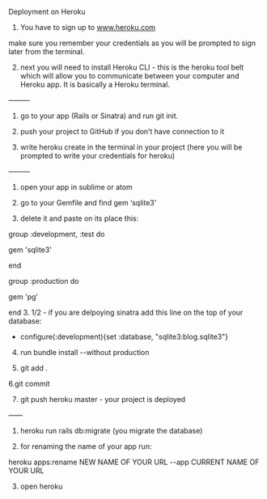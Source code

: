 Deployment on Heroku

1. You have to sign up to www.heroku.com

make sure you remember your credentials as you will be prompted to sign later from the terminal.

2. next you will need to install Heroku CLI - this is the heroku tool belt which will allow you to communicate between your computer and Heroku app. It is basically a Heroku terminal.

———

1. go to your app (Rails or Sinatra) and run git init.

2. push your project to GitHub if you don’t have connection to it

3. write heroku create in the terminal in your project (here you will be prompted to write your credentials for heroku)

———

1. open your app in sublime or atom

2. go to your Gemfile and find gem ‘sqlite3’

3. delete it and paste on its place this:

group :development, :test do

  gem 'sqlite3'

end

group :production do

  gem 'pg'

end
3. 1/2 - if you are delpoying sinatra add this line on the top of your database:
- configure(:development){set :database, "sqlite3:blog.sqlite3"}

4. run bundle install --without production

5. git add .

6.git commit

7. git push heroku master - your project is deployed

——

1. heroku run rails db:migrate (you migrate the database)

2. for renaming the name of your app run:

heroku apps:rename NEW NAME OF YOUR URL --app CURRENT NAME OF YOUR URL

3. open heroku